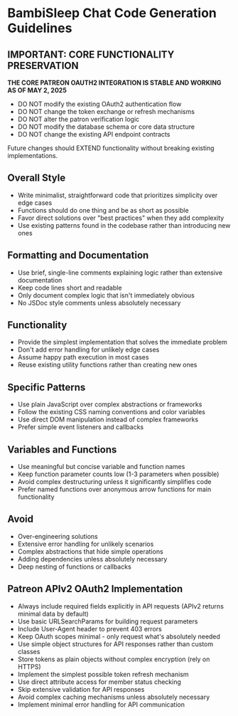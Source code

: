 # BambiSleep Chat Code Generation Guidelines

## IMPORTANT: CORE FUNCTIONALITY PRESERVATION

**THE CORE PATREON OAUTH2 INTEGRATION IS STABLE AND WORKING AS OF MAY 2, 2025**

- DO NOT modify the existing OAuth2 authentication flow
- DO NOT change the token exchange or refresh mechanisms
- DO NOT alter the patron verification logic
- DO NOT modify the database schema or core data structure
- DO NOT change the existing API endpoint contracts

Future changes should EXTEND functionality without breaking existing implementations.

## Overall Style

- Write minimalist, straightforward code that prioritizes simplicity over edge cases
- Functions should do one thing and be as short as possible
- Favor direct solutions over "best practices" when they add complexity
- Use existing patterns found in the codebase rather than introducing new ones

## Formatting and Documentation

- Use brief, single-line comments explaining logic rather than extensive documentation
- Keep code lines short and readable
- Only document complex logic that isn't immediately obvious
- No JSDoc style comments unless absolutely necessary

## Functionality

- Provide the simplest implementation that solves the immediate problem
- Don't add error handling for unlikely edge cases
- Assume happy path execution in most cases
- Reuse existing utility functions rather than creating new ones

## Specific Patterns

- Use plain JavaScript over complex abstractions or frameworks
- Follow the existing CSS naming conventions and color variables
- Use direct DOM manipulation instead of complex frameworks
- Prefer simple event listeners and callbacks

## Variables and Functions

- Use meaningful but concise variable and function names
- Keep function parameter counts low (1-3 parameters when possible)
- Avoid complex destructuring unless it significantly simplifies code
- Prefer named functions over anonymous arrow functions for main functionality

## Avoid

- Over-engineering solutions
- Extensive error handling for unlikely scenarios
- Complex abstractions that hide simple operations
- Adding dependencies unless absolutely necessary
- Deep nesting of functions or callbacks

## Patreon APIv2 OAuth2 Implementation

- Always include required fields explicitly in API requests (APIv2 returns minimal data by default)
- Use basic URLSearchParams for building request parameters
- Include User-Agent header to prevent 403 errors
- Keep OAuth scopes minimal - only request what's absolutely needed
- Use simple object structures for API responses rather than custom classes
- Store tokens as plain objects without complex encryption (rely on HTTPS)
- Implement the simplest possible token refresh mechanism
- Use direct attribute access for member status checking
- Skip extensive validation for API responses
- Avoid complex caching mechanisms unless absolutely necessary
- Implement minimal error handling for API communication
